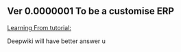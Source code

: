 ## Ver 0.0000001 To be a customise ERP 

[Learning From tutorial:](https://www.bilibili.com/video/BV1MsjdzaEnS/?p=12&share_source=copy_web&vd_source=1f5271c874116ad63e8c7ad825bf8fa4)

Deepwiki will have better answer u
